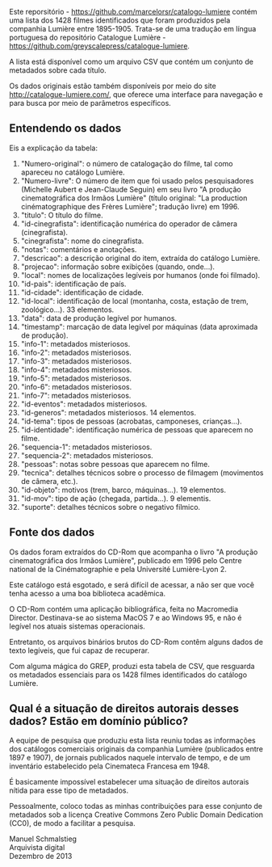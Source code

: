 Este reporsitório - https://github.com/marcelorsr/catalogo-lumiere contém uma lista dos 1428 filmes identificados que foram produzidos pela companhia Lumière entre 1895-1905. Trata-se de uma tradução em língua portuguesa do repositório Catalogue Lumière - https://github.com/greyscalepress/catalogue-lumiere.

A lista está disponível como um arquivo CSV que contém um conjunto de metadados sobre cada título.

Os dados originais estão também disponíveis por meio do site http://catalogue-lumiere.com/, que oferece uma interface para navegação e para busca por meio de parâmetros específicos.

## Entendendo os dados

Eis a explicação da tabela:

1. "Numero-original": o número de catalogação do filme, tal como apareceu no catálogo Lumière.
2. "Numero-livre": O número de item que foi usado pelos pesquisadores (Michelle Aubert e Jean-Claude Seguin) em seu livro "A produção cinematográfica dos Irmãos Lumière" (título original: "La production cinématographique des Frères Lumière"; tradução livre) em 1996.
3. "titulo": O título do filme.
4. "id-cinegrafista": identificação numérica do operador de câmera (cinegrafista).
5. "cinegrafista": nome do cinegrafista.
6. "notas": comentários e anotações.
7. "descricao": a descrição original do item, extraída do catálogo Lumière.
8. "projecao": informação sobre exibições (quando, onde...).
9. "local": nomes de localizações legíveis por humanos (onde foi filmado).
10. "id-pais": identificação de país.
11. "id-cidade": identificação de cidade.
12. "id-local": identificação de local (montanha, costa, estação de trem, zoológico...). 33 elementos.
13. "data": data de produção legível por humanos.
14. "timestamp": marcação de data legível por máquinas (data aproximada de produção).
15. "info-1": metadados misteriosos.
16. "info-2": metadados misteriosos.
17. "info-3": metadados misteriosos.
18. "info-4": metadados misteriosos.
19. "info-5": metadados misteriosos.
20. "info-6": metadados misteriosos.
21. "info-7": metadados misteriosos.
22. "id-eventos": metadados misteriosos.
23. "id-generos": metadados misteriosos. 14 elementos.
24. "id-tema": tipos de pessoas (acrobatas, camponeses, crianças...).
25. "id-identidade": identificação numérica de pessoas que aparecem no filme.
26. "sequencia-1": metadados misteriosos.
27. "sequencia-2": metadados misteriosos.
28. "pessoas": notas sobre pessoas que aparecem no filme.
29. "tecnica": detalhes técnicos sobre o processo de filmagem (movimentos de câmera, etc.).
30. "id-objeto": motivos (trem, barco, máquinas...). 19 elementos.
31. "id-mov": tipo de ação (chegada, partida...). 9 elementis.
32. "suporte": detalhes técnicos sobre o negativo fílmico.

## Fonte dos dados

Os dados foram extraídos do CD-Rom que acompanha o livro "A produção cinematográfica dos Irmãos Lumière", publicado em 1996 pelo Centre national de la Cinématographie e pela Université Lumière-Lyon 2.

Este catálogo está esgotado, e será difícil de acessar, a não ser que você tenha acesso a uma boa biblioteca acadêmica.

O CD-Rom contém uma aplicação bibliográfica, feita no Macromedia Director. Destinava-se ao sistema MacOS 7 e ao Windows 95, e não é legível nos atuais sistemas operacionais.

Entretanto, os arquivos binários brutos do CD-Rom contêm alguns dados de texto legíveis, que fui capaz de recuperar.

Com alguma mágica do GREP, produzi esta tabela de CSV, que resguarda os metadados essenciais para os 1428 filmes identificados do catálogo Lumière.

## Qual é a situação de direitos autorais desses dados? Estão em domínio público?

A equipe de pesquisa que produziu esta lista reuniu todas as informações dos catálogos comerciais originais da companhia Lumière (publicados entre 1897 e 1907), de jornais publicados naquele intervalo de tempo, e de um inventário estabelecido pela Cinemateca Francesa em 1948.

É basicamente impossível estabelecer uma situação de direitos autorais nítida para esse tipo de metadados.

Pessoalmente, coloco todas as minhas contribuições para esse conjunto de metadados sob a licença Creative Commons Zero Public Domain Dedication (CC0), de modo a facilitar a pesquisa.

Manuel Schmalstieg<br/>
Arquivista digital<br/>
Dezembro de 2013

